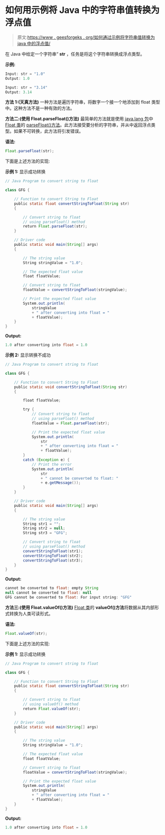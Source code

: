 # 如何用示例将 Java 中的字符串值转换为浮点值

> 原文:[https://www . geesforgeks . org/如何通过示例将字符串值转换为 java 中的浮点值/](https://www.geeksforgeeks.org/how-to-convert-a-string-value-to-float-value-in-java-with-examples/)

在 Java 中给定一个字符串“ **str** ，任务是将这个字符串转换成浮点类型。

**示例:**

```java
Input: str = "1.0"
Output: 1.0

Input: str = "3.14"
Output: 3.14

```

**方法 1:(天真方法)**
一种方法是遍历字符串，将数字一个接一个地添加到 float 类型中。这种方法不是一种有效的方法。

**方法二:(使用 Float.parseFloat()方法)**
最简单的方法就是使用 [java.lang 包](https://www.geeksforgeeks.org/java-lang-package-java/)中 [Float 类](https://www.geeksforgeeks.org/java-lang-float-class-in-java/)的 [parseFloat()方法](https://www.geeksforgeeks.org/float-parsefloat-method-in-java-with-examples/)。此方法接受要分析的字符串，并从中返回浮点类型。如果不可转换，此方法将引发错误。

**语法:**

```java
Float.parseFloat(str);

```

下面是上述方法的实现:

**示例 1:** 显示成功转换

```java
// Java Program to convert string to float

class GFG {

    // Function to convert String to Float
    public static float convertStringToFloat(String str)
    {

        // Convert string to float
        // using parseFloat() method
        return Float.parseFloat(str);
    }

    // Driver code
    public static void main(String[] args)
    {

        // The string value
        String stringValue = "1.0";

        // The expected float value
        float floatValue;

        // Convert string to float
        floatValue = convertStringToFloat(stringValue);

        // Print the expected float value
        System.out.println(
            stringValue
            + " after converting into float = "
            + floatValue);
    }
}
```

**Output:**

```java
1.0 after converting into float = 1.0

```

**示例 2:** 显示转换不成功

```java
// Java Program to convert string to float

class GFG {

    // Function to convert String to Float
    public static void convertStringToFloat(String str)
    {

        float floatValue;

        try {
            // Convert string to float
            // using parseFloat() method
            floatValue = Float.parseFloat(str);

            // Print the expected float value
            System.out.println(
                str
                + " after converting into float = "
                + floatValue);
        }
        catch (Exception e) {
            // Print the error
            System.out.println(
                str
                + " cannot be converted to float: "
                + e.getMessage());
        }
    }

    // Driver code
    public static void main(String[] args)
    {

        // The string value
        String str1 = "";
        String str2 = null;
        String str3 = "GFG";

        // Convert string to float
        // using parseFloat() method
        convertStringToFloat(str1);
        convertStringToFloat(str2);
        convertStringToFloat(str3);
    }
}
```

**Output:**

```java
cannot be converted to float: empty String
null cannot be converted to float: null
GFG cannot be converted to float: For input string: "GFG"

```

**方法三:(使用 Float.valueOf()方法)**
[Float 类](https://www.geeksforgeeks.org/java-lang-float-class-in-java/)的 **valueOf()方法**将数据从其内部形式转换为人类可读形式。

**语法:**

```java
Float.valueOf(str);

```

下面是上述方法的实现:

**示例 1:** 显示成功转换

```java
// Java Program to convert string to float

class GFG {

    // Function to convert String to Float
    public static float convertStringToFloat(String str)
    {

        // Convert string to float
        // using valueOf() method
        return Float.valueOf(str);
    }

    // Driver code
    public static void main(String[] args)
    {

        // The string value
        String stringValue = "1.0";

        // The expected float value
        float floatValue;

        // Convert string to float
        floatValue = convertStringToFloat(stringValue);

        // Print the expected float value
        System.out.println(
            stringValue
            + " after converting into float = "
            + floatValue);
    }
}
```

**Output:**

```java
1.0 after converting into float = 1.0

```
